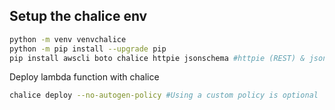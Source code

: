 ## Setup the chalice env
```sh
python -m venv venvchalice
python -m pip install --upgrade pip
pip install awscli boto chalice httpie jsonschema #httpie (REST) & jsonschema is optional
```


Deploy lambda function with chalice 
```sh
chalice deploy --no-autogen-policy #Using a custom policy is optional

```

